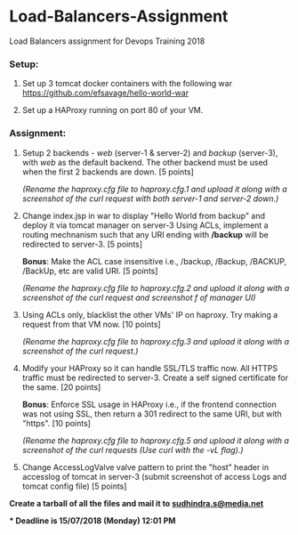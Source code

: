 # Load-Balancers-Assignment

Load Balancers assignment for Devops Training 2018

### Setup:

1. Set up 3 tomcat docker containers with the following war https://github.com/efsavage/hello-world-war
   

2. Set up a HAProxy running on port 80 of your VM.

### Assignment:

1. Setup 2 backends - _web_ (server-1 & server-2) and _backup_ (server-3), with _web_ as the default backend. The other backend must be used when the first 2 backends are down. [5 points]

   _(Rename the haproxy.cfg file to haproxy.cfg.1 and upload it along with a screenshot of the curl request with both server-1 and server-2 down.)_

2. Change index.jsp in war to display "Hello World from backup" and deploy it via tomcat manager on server-3
Using ACLs, implement a routing mechnanism such that any URI ending with **/backup** will be redirected to server-3. [5 points]

   **Bonus**: Make the ACL case insensitive i.e., /backup, /Backup, /BACKUP, /BackUp, etc are valid URI. [5 points]

   _(Rename the haproxy.cfg file to haproxy.cfg.2 and upload it along with a screenshot of the curl request and screenshot f of manager UI)_ 

3. Using ACLs only, blacklist the other VMs' IP on haproxy. Try making a request from that VM now. [10 points]

   _(Rename the haproxy.cfg file to haproxy.cfg.3 and upload it along with a screenshot of the curl request.)_


4. Modify your HAProxy so it can handle SSL/TLS traffic now. All HTTPS traffic must be redirected to server-3. Create a self signed certificate for the same. [20 points]

   **Bonus**: Enforce SSL usage in HAProxy i.e., if the frontend connection was not using SSL, then return a 301 redirect to the same URI, but with "https". [10 points]
   
   _(Rename the haproxy.cfg file to haproxy.cfg.5 and upload it along with a screenshot of the curl requests (Use curl with the -vL flag).)_
 
 5. Change AccessLogValve valve pattern to print the "host" header in accesslog of tomcat in server-3 
   (submit screenshot of access Logs and tomcat config file) [5 points]

**Create a tarball of all the files and mail it to sudhindra.s@media.net**

**\* Deadline is 15/07/2018 (Monday) 12:01 PM**
